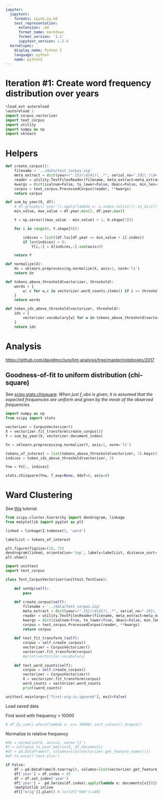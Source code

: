 ```yaml
---
jupyter:
  jupytext:
    formats: ipynb,py,md
    text_representation:
      extension: .md
      format_name: markdown
      format_version: '1.1'
      jupytext_version: 1.2.4
  kernelspec:
    display_name: Python 3
    language: python
    name: python3
---
```


# Iteration #1: Create word frequency distribution over years

```python
%load_ext autoreload
%autoreload 2
import corpus_vectorizer
import text_corpus
import utility
import numpy as np
import sklearn
```

# Helpers

```python
def create_corpus():
    filename = '../data/test_corpus.zip'
    meta_extract = dict(year=r".{5}(\d{4})\_.*", serial_no=".{9}\_(\d+).*")
    reader = utility.TextFilesReader(filename, meta_extract=meta_extract, compress_whitespaces=True, dehyphen=True)
    kwargs = dict(isalnum=False, to_lower=False, deacc=False, min_len=2, max_len=None, numerals=False)
    corpus = text_corpus.ProcessedCorpus(reader, **kwargs)
    return corpus

def sum_by_year(X, df):
    # df.groupby(['year']).apply(lambda x: x.index.tolist()).to_dict()
    min_value, max_value = df.year.min(), df.year.max()

    Y = np.zeros(((max_value - min_value) + 1, X.shape[1]))

    for i in range(0, Y.shape[0]):

        indices = list((df.loc[df.year == min_value + i].index))
        if len(indices) > 0:
            Y[i,:] = X[indices,:].sum(axis=0)

    return Y

def normalize(X):
    Xn = sklearn.preprocessing.normalize(X, axis=1, norm='l1')
    return Xn

def tokens_above_threshold(vectorizer, threshold):
    words = {
        w: c for w,c in vectorizer.word_counts.items() if c >= threshold
    }
    return words

def token_ids_above_threshold(vectorizer, threshold):
    ids = [
        vectorizer.vocabulary[w] for w in tokens_above_threshold(vectorizer, threshold).keys()
    ]
    return ids
```

# Analysis
https://github.com/davidmcclure/lint-analysis/tree/master/notebooks/2017



## Goodness-of-fit to uniform distribution (chi-square)

See [scipy.stats.chisquare](https://docs.scipy.org/doc/scipy/reference/generated/scipy.stats.chisquare.html): 
*When just f_obs is given, it is assumed that the expected frequencies are uniform and given by the mean of the observed frequencies.*


```python
import numpy as np
from scipy import stats

vectorizer = CorpusVectorizer()
X = vectorizer.fit_transform(create_corpus())
Y = sum_by_year(X, vectorizer.document_index)

Yn = sklearn.preprocessing.normalize(Y, axis=1, norm='l1') 

tokens_of_interest = list(tokens_above_threshold(vectorizer, 2).keys())
indices = token_ids_above_threshold(vectorizer, 2)

Ynw = Yn[:, indices]

stats.chisquare(Ynw, f_exp=None, ddof=0, axis=0)

```

# Ward Clustering

See [this](https://stackabuse.com/hierarchical-clustering-with-python-and-scikit-learn/) tutorial.


```python
from scipy.cluster.hierarchy import dendrogram, linkage
from matplotlib import pyplot as plt

linked = linkage(Z.todense(), 'ward')

labelList = tokens_of_interest

plt.figure(figsize=(10, 7))
dendrogram(linked, orientation='top', labels=labelList, distance_sort='descending', show_leaf_counts=True)
plt.show()
```

```python
import unittest
import text_corpus

class Test_CorpusVectorizer(unittest.TestCase):
    
    def setUp(self):
        pass
    
    def create_corpus(self):
        filename = '../data/test_corpus.zip'
        meta_extract = dict(year=r".{5}(\d{4})\_.*", serial_no=".{9}\_(\d+).*")
        reader = utility.TextFilesReader(filename, meta_extract=meta_extract, compress_whitespaces=True, dehyphen=True)
        kwargs = dict(isalnum=True, to_lower=True, deacc=False, min_len=2, max_len=None, numerals=False)
        corpus = text_corpus.ProcessedCorpus(reader, **kwargs)
        return corpus
    
    def test_fit_transform_(self):
        corpus = self.create_corpus()
        vectorizer = CorpusVectorizer()
        vectorizer.fit_transform(corpus)
        #print(vectorizer.vocabulary)
        
    def test_word_counts(self):
        corpus = self.create_corpus()
        vectorizer = CorpusVectorizer()
        X = vectorizer.fit_transform(corpus)
        word_counts = vectorizer.word_counts
        print(word_counts)

unittest.main(argv=['first-arg-is-ignored'], exit=False)

```
Load saved data


Find word with frequency > 10000

```python
# df_Zy.sum().where(lambda x: x>= 10000).sort_values().dropna()
```

Normalize to relative frequency

```python
#Xn = normalize(X, axis=1, norm='l1')
#Y = collapse_to_year_matrix(X, df_documents)
#df = pd.DataFrame(Y, columns=list(vectorizer.get_feature_names()))
#df.to_excel('test.xlsx')

if False:
    df = pd.DataFrame(X.toarray(), columns=list(vectorizer.get_feature_names()))
    df['year'] = df.index + 45
    df = df.set_index('year')
    df['year'] =  pd.Series(df.index).apply(lambda x: documents[x][0])
    %matplotlib inline
    df[['krig']].plot() #.loc[df["000"]==49]

```


